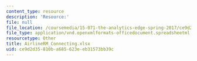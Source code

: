 ```yaml
---
content_type: resource
description: 'Resource:'
file: null
file_location: /coursemedia/15-071-the-analytics-edge-spring-2017/ce9d2d35810ba685623eeb31573bb39c_AirlineRM_Connecting.xlsx
file_type: application/vnd.openxmlformats-officedocument.spreadsheetml.sheet
resourcetype: Other
title: AirlineRM_Connecting.xlsx
uid: ce9d2d35-810b-a685-623e-eb31573bb39c
---
```


